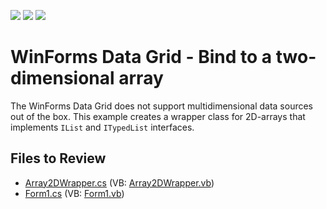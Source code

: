 <!-- default badges list -->
![](https://img.shields.io/endpoint?url=https://codecentral.devexpress.com/api/v1/VersionRange/128625819/13.1.4%2B)
[![](https://img.shields.io/badge/Open_in_DevExpress_Support_Center-FF7200?style=flat-square&logo=DevExpress&logoColor=white)](https://supportcenter.devexpress.com/ticket/details/E1075)
[![](https://img.shields.io/badge/📖_How_to_use_DevExpress_Examples-e9f6fc?style=flat-square)](https://docs.devexpress.com/GeneralInformation/403183)
<!-- default badges end -->

# WinForms Data Grid - Bind to a two-dimensional array

The WinForms Data Grid does not support multidimensional data sources out of the box. This example creates a wrapper class for 2D-arrays that implements `IList` and `ITypedList` interfaces.


## Files to Review

* [Array2DWrapper.cs](./CS/WindowsApplication167/Array2DWrapper.cs) (VB: [Array2DWrapper.vb](./VB/WindowsApplication167/Array2DWrapper.vb))
* [Form1.cs](./CS/WindowsApplication167/Form1.cs) (VB: [Form1.vb](./VB/WindowsApplication167/Form1.vb))
